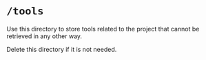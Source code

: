 # `/tools`

Use this directory to store tools related to the project that cannot be retrieved in any other way.

Delete this directory if it is not needed.
